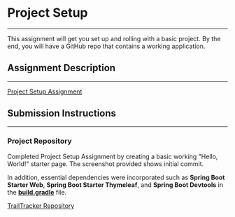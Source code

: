 # Project Setup

---

This assignment will get you set up and rolling with a basic project. By the end, you will have a GitHub repo that contains a working application.


## Assignment Description

---
[Project Setup Assignment](https://education.launchcode.org/liftoff/modules/assignments/project-setup)

## Submission Instructions

---
### Project Repository
Completed Project Setup Assignment by creating a basic working "Hello, World!" starter page. The screenshot provided shows initial commit. 

In addition, essential dependencies were incorporated such as **Spring Boot Starter Web**, **Spring Boot Starter Thymeleaf**, and **Spring Boot Devtools** in the **[build.gradle](https://github.com/Dche875/Liftoff_April21_Oksana_Group_Project/blob/main/build.gradle)** file. 

[TrailTracker Repository](https://github.com/oksanayatskiv/Liftoff_April21_Oksana_Group_Project)
